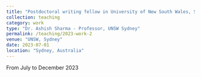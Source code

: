 ```yaml
---
title: "Postdoctoral writing fellow in University of New South Wales, Sydney"
collection: teaching
category: work
type: "Dr. Ashish Sharma - Professor, UNSW Sydney"
permalink: /teaching/2023-work-2
venue: "UNSW, Sydney"
date: 2023-07-01
location: "Sydney, Australia"
---
```


From July to December 2023

